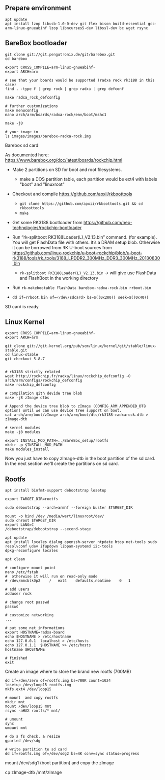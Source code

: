 Prepare environment
-------------------

````
apt update
apt install lzop libusb-1.0-0-dev git flex bison build-essential gcc-arm-linux-gnueabihf lzop libncurses5-dev libssl-dev bc wget rsync
````

BareBox bootloader
------------------

````
git clone git://git.pengutronix.de/git/barebox.git
cd barebox

export CROSS_COMPILE=arm-linux-gnueabihf-
export ARCH=arm

# see that your boards would be supported (radxa rock rk3188 in this case)
find . -type f | grep rock | grep radxa | grep defconf

make radxa_rock_defconfig

# further customizations
make menuconfig
nano arch/arm/boards/radxa-rock/env/boot/mshc1

make -j8

# your image in 
ls images/images/barebox-radxa-rock.img 
````

Barebox sd card

As documented here: https://www.barebox.org/doc/latest/boards/rockchip.html

- Make 2 partitions on SD for boot and root filesystems.
    - make a DOS partition table, each partition would be ext4 with labels "boot" and "linuxroot"
- Checkout and compile https://github.com/apxii/rkboottools
    - `git clone https://github.com/apxii/rkboottools.git && cd rkboottools`
    - `make`
    
- Get some RK3188 bootloader from https://github.com/neo-technologies/rockchip-bootloader
- Run “rk-splitboot RK3188Loader(L)_V2.13.bin” command. (for example). You will get FlashData file with others. It’s a DRAM setup blob.
  Otherwise it can be borrowed from RK U-boot sources from https://github.com/linux-rockchip/u-boot-rockchip/blob/u-boot-rk3188/tools/rk_tools/3188_LPDDR2_300MHz_DDR3_300MHz_20130830.bin
  - `rk-splitboot RK3188Loader(L)_V2.13.bin` -> will give use FlashData and FlashBoot in the working directory
- Run `rk-makebootable FlashData barebox-radxa-rock.bin rrboot.bin`
- `dd if=rrboot.bin of=</dev/sdcard> bs=$((0x200)) seek=$((0x40))`

SD card is ready


Linux Kernel
------------

````
export CROSS_COMPILE=arm-linux-gnueabihf-
export ARCH=arm

git clone git://git.kernel.org/pub/scm/linux/kernel/git/stable/linux-stable.git
cd linux-stable
git checkout 5.8.7


# rk3188 strictly related
wget http://rockchip.fr/radxa/linux/rockchip_defconfig -O arch/arm/configs/rockchip_defconfig
make rockchip_defconfig

# compilation qith devide tree blob
make -j8 zImage dtbs

# Append the device tree blob to zImage (CONFIG_ARM_APPENDED_DTB option) until we can use device tree support on boot.
cat arch/arm/boot/zImage arch/arm/boot/dts/rk3188-radxarock.dtb > zImage-dtb

# kernel modules
make -j8 modules

export INSTALL_MOD_PATH=../BareBox_setup/rootfs
mkdir -p $INSTALL_MOD_PATH
make modules_install
````

Now you just have to copy zImage-dtb in the boot partition of the sd card.
In the next section we'll create the partitions on sd card.


Rootfs
------

````
apt install binfmt-support debootstrap losetup

export TARGET_DIR=rootfs

sudo debootstrap --arch=armhf --foreign buster $TARGET_DIR

mount -o bind /dev /media/wert/linuxroot/dev/
sudo chroot $TARGET_DIR
export LANG=C
/debootstrap/debootstrap --second-stage

apt update
apt install locales dialog openssh-server ntpdate htop net-tools sudo resolvconf udev ifupdown libpam-systemd i2c-tools
dpkg-reconfigure locales

apt clean

# configure mount point
nano /etc/fstab
#  otherwise it will run on read-only mode
# /dev/mmcblk0p2	/	ext4	defaults,noatime	0	1

# add users
adduser rock

# change root passwd
passwd

# customize networking
...

# put some net informations
export HOSTNAME=radxa-board
echo $HOSTNAME > /etc/hostname
echo 127.0.0.1	localhost > /etc/hosts
echo 127.0.1.1	$HOSTNAME >> /etc/hosts
hostname $HOSTNAME

# finished
exit
````

Create an image where to store the brand new rootfs (700MB)

````
dd if=/dev/zero of=rootfs.img bs=700K count=1024
losetup /dev/loop15 rootfs.img 
mkfs.ext4 /dev/loop15

# mount  and copy rootfs
mkdir mnt
mount /dev/loop15 mnt
rsync -aHAX rootfs/* mnt/

# umount
sync
umount mnt

# do a fs check, a resize 
gparted /dev/sdg

# write partition to sd card
dd if=rootfs.img of=/dev/sdg2 bs=4K conv=sync status=progress
````

mount /dev/sdg1 (boot partition) and copy the zImage

cp zImage-dtb /mnt/zImage
